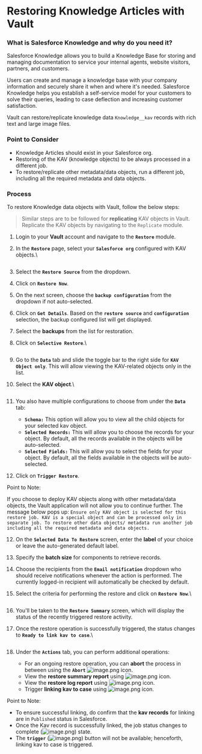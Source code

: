 # Restoring Knowledge Articles with Vault

### What is Salesforce Knowledge and why do you need it? <a href="#what-is-salesforce-knowledge-and-why-do-you-need-it" id="what-is-salesforce-knowledge-and-why-do-you-need-it"></a>

Salesforce Knowledge allows you to build a Knowledge Base for storing and managing documentation to service your internal agents, website visitors, partners, and customers.

Users can create and manage a knowledge base with your company information and securely share it when and where it's needed. Salesforce Knowledge helps you establish a self-service model for your customers to solve their queries, leading to case deflection and increasing customer satisfaction.

Vault can restore/replicate knowledge data `Knowledge__kav` records with rich text and large image files.

### Point to Consider <a href="#point-to-consider" id="point-to-consider"></a>

* Knowledge Articles should exist in your Salesforce org.
* Restoring of the KAV (knowledge objects) to be always processed in a different job.
* To restore/replicate other metadata/data objects, run a different job, including all the required metadata and data objects.

### Process <a href="#process" id="process"></a>

To restore Knowledge data objects with Vault, follow the below steps:

> Similar steps are to be followed for **replicating** KAV objects in Vault. Replicate the KAV objects by navigating to the `Replicate` module.

1. Login to your **Vault** account and navigate to the **`Restore`** module.
2.  In the **`Restore`** page, select your **`Salesforce org`** configured with KAV objects.\


    <figure><img src="https://cdn.document360.io/8711f4e7-c040-4616-aac9-d947f87e4619/Images/Documentation/image-U3YKLI4D.png" alt=""><figcaption></figcaption></figure>
3. Select the **`Restore Source`** from the dropdown.
4. Click on **`Restore Now`**.
5. On the next screen, choose the **`backup configuration`** from the dropdown if not auto-selected.
6. Click on **`Get Details`**. Based on the **`restore source`** and **`configuration`** selection, the backup configured list will get displayed.
7. Select the **backups** from the list for restoration.
8.  Click on **`Selective Restore`**.\


    <figure><img src="https://cdn.document360.io/8711f4e7-c040-4616-aac9-d947f87e4619/Images/Documentation/image-NTCQGFMQ.png" alt=""><figcaption></figcaption></figure>
9. Go to the **`Data`** tab and slide the toggle bar to the right side for **`KAV Object only`**. This will allow viewing the KAV-related objects only in the list.
10. Select the **KAV object**.\


    <figure><img src="https://cdn.document360.io/8711f4e7-c040-4616-aac9-d947f87e4619/Images/Documentation/image-UAMXJ2ZZ.png" alt=""><figcaption></figcaption></figure>
11. You also have multiple configurations to choose from under the **`Data`** tab:
    * **`Schema:`** This option will allow you to view all the child objects for your selected kav object.
    * **`Selected Records:`** This will allow you to choose the records for your object. By default, all the records available in the objects will be auto-selected.
    * **`Selected Fields:`** This will allow you to select the fields for your object. By default, all the fields available in the objects will be auto-selected.
12. Click on **`Trigger Restore`**.

Point to Note:

If you choose to deploy KAV objects along with other metadata/data objects, the Vault application will not allow you to continue further. The message below pops up: `Ensure only KAV object is selected for this restore job. KAV is a special object and can be processed only in separate job. To restore other data objects/ metadata run another job including all the required metadata and data objects.`

12. On the **`Selected Data To Restore`** screen, enter the **label** of your choice or leave the auto-generated default label.
13. Specify the **batch size** for components to retrieve records.
14. Choose the recipients from the **`Email notification`** dropdown who should receive notifications whenever the action is performed. The currently logged-in recipient will automatically be checked by default.
15. Select the criteria for performing the restore and click on **`Restore Now`**.\


    <figure><img src="https://cdn.document360.io/8711f4e7-c040-4616-aac9-d947f87e4619/Images/Documentation/image-6HO73DMI.png" alt=""><figcaption></figcaption></figure>
16. You'll be taken to the **`Restore Summary`** screen, which will display the status of the recently triggered restore activity.
17. Once the restore operation is successfully triggered, the status changes to **`Ready to link kav to case`**.\


    <figure><img src="https://cdn.document360.io/8711f4e7-c040-4616-aac9-d947f87e4619/Images/Documentation/image-B5BUSY2F.png" alt=""><figcaption></figcaption></figure>
18. Under the **`Actions`** tab, you can perform additional operations:
    * For an ongoing restore operation, you can **abort** the process in between using the **`Abort`** ![image.png](https://cdn.document360.io/8711f4e7-c040-4616-aac9-d947f87e4619/Images/Documentation/image-H6XHMFUA.png) icon.
    * View the **restore summary report** using ![image.png](https://cdn.document360.io/8711f4e7-c040-4616-aac9-d947f87e4619/Images/Documentation/image-QGX7RAY4.png) icon.
    * View the **restore log report** using ![image.png](https://cdn.document360.io/8711f4e7-c040-4616-aac9-d947f87e4619/Images/Documentation/image-LC0NYNAP.png) icon.
    * Trigger **linking kav to case** using ![image.png](https://cdn.document360.io/8711f4e7-c040-4616-aac9-d947f87e4619/Images/Documentation/image-X53O2352.png) icon.

Point to Note:

* To ensure successful linking, do confirm that the **kav records** for linking are in `Published` status in Salesforce.
* Once the Kav record is successfully linked, the job status changes to complete (![image.png](https://cdn.document360.io/8711f4e7-c040-4616-aac9-d947f87e4619/Images/Documentation/image-KLI63CY6.png)) state.
* The **`trigger`** (![image.png](https://cdn.document360.io/8711f4e7-c040-4616-aac9-d947f87e4619/Images/Documentation/image-X53O2352.png)) button will not be available; henceforth, linking kav to case is triggered.
